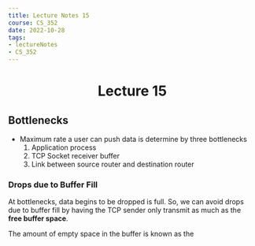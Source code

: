```yaml
---
title: Lecture Notes 15
course: CS_352
date: 2022-10-28
tags: 
- lectureNotes
- CS_352
---
```


<center><h1>Lecture 15</h1></center>


## Bottlenecks
- Maximum rate a user can push data is determine by three bottlenecks
	1. Application process
	2. TCP Socket receiver buffer
	3. Link between source router and destination router

### Drops due to Buffer Fill
At bottlenecks, data begins to be dropped is full. So, we can avoid drops due to buffer fill by having the TCP sender only transmit as much as the **free buffer space**.

The amount of empty space in the buffer is known as the 